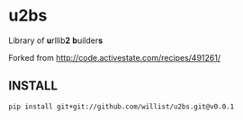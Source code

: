 # u2bs

Library of **u**rllib**2** **b**uilder**s**

Forked from http://code.activestate.com/recipes/491261/

## INSTALL

    pip install git+git://github.com/willist/u2bs.git@v0.0.1
